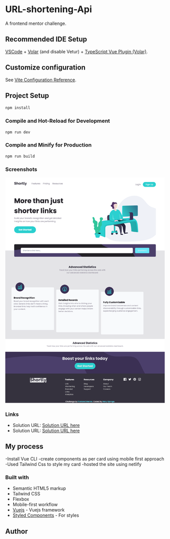 # URL-shortening-Api

A frontend mentor challenge.

## Recommended IDE Setup

[VSCode](https://code.visualstudio.com/) + [Volar](https://marketplace.visualstudio.com/items?itemName=johnsoncodehk.volar) (and disable Vetur) + [TypeScript Vue Plugin (Volar)](https://marketplace.visualstudio.com/items?itemName=johnsoncodehk.vscode-typescript-vue-plugin).

## Customize configuration

See [Vite Configuration Reference](https://vitejs.dev/config/).

## Project Setup

```sh
npm install
```

### Compile and Hot-Reload for Development

```sh
npm run dev
```

### Compile and Minify for Production

```sh
npm run build
```
### Screenshots

![](./src/assets/images/Screenshot.png)

### Links

- Solution URL: [Solution URL here](https://github.com/Maryahcee/URL-shortening-Api)
- Solution URL: [Solution URL here](https://url-shortening-api-challenge.netlify.app/)
## My process

-Install Vue CLI
-create components as per card using mobile first approach
-Used Tailwind Css to style my card
-hosted the site using netlify
### Built with

- Semantic HTML5 markup
- Tailwind CSS
- Flexbox
- Mobile-first workflow
- [Vuejs](https://vuejs.org/) - Vuejs framework
- [Styled Components](https://styled-components.com/) - For styles
## Author
